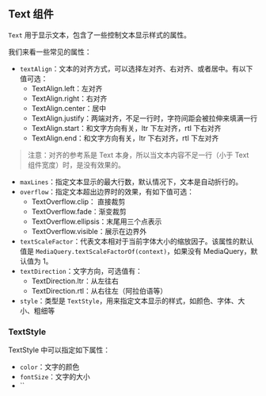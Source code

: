 ## Text 组件

`Text` 用于显示文本，包含了一些控制文本显示样式的属性。

我们来看一些常见的属性：

- `textAlign`：文本的对齐方式，可以选择左对齐、右对齐、或者居中。有以下值可选：
   - TextAlign.left：左对齐
  - TextAlign.right：右对齐
  - TextAlign.center：居中
  - TextAlign.justify：两端对齐，不足一行时，字符间距会被拉伸来填满一行
  - TextAlign.start：和文字方向有关，ltr 下左对齐，rtl 下右对齐
  - TextAlign.end：和文字方向有关，ltr 下右对齐，rtl 下左对齐

> 注意：对齐的参考系是 Text 本身，所以当文本内容不足一行（小于 Text 组件宽度）时，是没有效果的。

- `maxLines`：指定文本显示的最大行数，默认情况下，文本是自动折行的。
- `overflow`：指定文本超出边界时的效果，有如下值可选：
  - TextOverflow.clip： 直接裁剪
  - TextOverflow.fade：渐变裁剪
  - TextOverflow.ellipsis：末尾用三个点表示
  - TextOverflow.visible：展示在边界外
- `textScaleFactor`：代表文本相对于当前字体大小的缩放因子。该属性的默认值是 `MediaQuery.textScaleFactorOf(context)`，如果没有 MediaQuery，默认值为 1。
- `textDirection`：文字方向，可选值有：
  - TextDirection.ltr：从左往右
  - TextDirection.rtl：从右往左（阿拉伯语等）
- `style`：类型是 `TextStyle`，用来指定文本显示的样式，如颜色、字体、大小、粗细等

### TextStyle

TextStyle 中可以指定如下属性：

- `color`：文字的颜色
- `fontSize`：文字的大小
- ``

